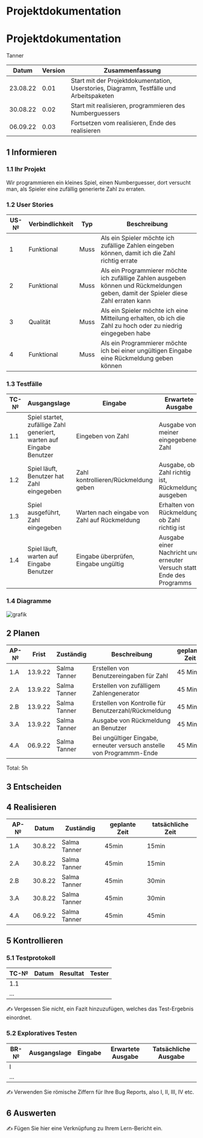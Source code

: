 # Projektdokumentation
# Projektdokumentation

Tanner

| Datum | Version | Zusammenfassung                                              |
| ----- | ------- | ------------------------------------------------------------ |
|23.08.22| 0.01  | Start mit der Projektdokumentation, Userstories, Diagramm, Testfälle und Arbeitspaketen|
|30.08.22| 0.02  | Start mit realisieren, programmieren des Numberguessers|    
|06.09.22| 0.03  | Fortsetzen vom realisieren, Ende des realisieren|

## 1 Informieren

### 1.1 Ihr Projekt

Wir programmieren ein kleines Spiel, einen Numberguesser, dort versucht man, als Spieler eine zufällig generierte Zahl zu erraten. 

### 1.2 User Stories

| US-№ | Verbindlichkeit | Typ  | Beschreibung                       |
| ---- | --------------- | ---- | ---------------------------------- |
| 1    |  Funktional     | Muss | Als ein Spieler möchte ich zufällige Zahlen eingeben können, damit ich die Zahl richtig errate |
| 2    |  Funktional     | Muss | Als ein Programmierer möchte ich zufällige Zahlen ausgeben können und Rückmeldungen geben, damit der Spieler diese Zahl erraten kann |
| 3    |  Qualität       | Muss | Als ein Spieler möchte ich eine Mitteilung erhalten, ob ich die Zahl zu hoch oder zu  niedrig eingegeben habe|
| 4    |  Funktional     | Muss | Als ein Programmierer möchte ich bei einer ungültigen Eingabe eine Rückmeldung geben können|


### 1.3 Testfälle

| TC-№ | Ausgangslage | Eingabe | Erwartete Ausgabe |
| ---- | ------------ | ------- | ----------------- |
| 1.1  |Spiel startet, zufällige Zahl generiert, warten auf Eingabe Benutzer|  Eingeben von Zahl|Ausgabe von meiner eingegebener Zahl|
| 1.2  |Spiel läuft, Benutzer hat Zahl eingegeben| Zahl kontrollieren/Rückmeldung geben| Ausgabe, ob Zahl richtig ist, Rückmeldung ausgeben|
| 1.3  |Spiel ausgeführt, Zahl eingegeben| Warten nach eingabe von Zahl auf Rückmeldung | Erhalten von Rückmeldung, ob Zahl richtig ist|
| 1.4  |Spiel läuft, warten auf Eingabe Benutzer| Eingabe überprüfen, Eingabe ungültig|Ausgabe einer Nachricht und erneuter Versuch statt Ende des Programms|


### 1.4 Diagramme

![grafik](https://user-images.githubusercontent.com/110892351/186116210-84b1487f-cdf9-493f-9333-d1eac3e26092.png)


## 2 Planen

| AP-№ | Frist | Zuständig | Beschreibung | geplante Zeit |
| ---- | ----- | --------- | ------------ | ------------- |
| 1.A  |  13.9.22     |Salma Tanner| Erstellen von Benutzereingaben für Zahl|45 Min|
| 2.A  |  13.9.22     |Salma Tanner| Erstellen von zufälligem Zahlengenerator|45 Min|
| 2.B  |  13.9.22     |Salma Tanner| Erstellen von Kontrolle für Benutzerzahl/Rückmeldung |45 Min|
| 3.A  |  13.9.22     |Salma Tanner| Ausgabe von Rückmeldung an Benutzer|45 Min|
| 4.A  |  06.9.22     |Salma Tanner| Bei ungültiger Eingabe, erneuter versuch anstelle von Programmm-Ende| 45 Min|
Total: 5h




## 3 Entscheiden



## 4 Realisieren

| AP-№ | Datum | Zuständig | geplante Zeit | tatsächliche Zeit |
| ---- | ----- | --------- | ------------- | ----------------- |
| 1.A  |30.8.22|Salma Tanner|45min|15min|
| 2.A  |30.8.22|Salma Tanner|45min|15min|
| 2.B  |30.8.22|Salma Tanner|45min|30min|
| 3.A  |30.8.22|Salma Tanner|45min|30min|
| 4.A  |06.9.22|Salma Tanner|45min|45min|


## 5 Kontrollieren

### 5.1 Testprotokoll

| TC-№ | Datum | Resultat | Tester |
| ---- | ----- | -------- | ------ |
| 1.1  |       |          |        |
| ...  |       |          |        |

✍️ Vergessen Sie nicht, ein Fazit hinzuzufügen, welches das Test-Ergebnis einordnet.

### 5.2 Exploratives Testen

| BR-№ | Ausgangslage | Eingabe | Erwartete Ausgabe | Tatsächliche Ausgabe |
| ---- | ------------ | ------- | ----------------- | -------------------- |
| I    |              |         |                   |                      |
| ...  |              |         |                   |                      |

✍️ Verwenden Sie römische Ziffern für Ihre Bug Reports, also I, II, III, IV etc.

## 6 Auswerten

✍️ Fügen Sie hier eine Verknüpfung zu Ihrem Lern-Bericht ein.
